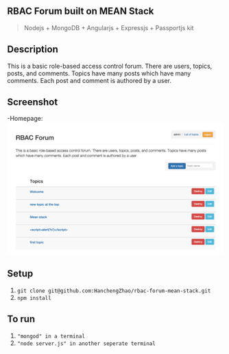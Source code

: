 ## RBAC Forum built on MEAN Stack
> Nodejs + MongoDB + Angularjs + Expressjs + Passportjs kit

## Description
This is a basic role-based access control forum. 
There are users, topics, posts, and comments. 
Topics have many posts which have many comments. 
Each post and comment is authored by a user.

## Screenshot
-Homepage:
![homepage](/screenshots/homepage.png?raw=true)

## Setup

1. `git clone git@github.com:HanchengZhao/rbac-forum-mean-stack.git `
2. `npm install`


## To run

1. `"mongod" in a terminal`
2. `"node server.js" in another seperate terminal`